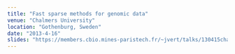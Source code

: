 ```yaml
---
title: "Fast sparse methods for genomic data"
venue: "Chalmers University"
location: "Gothenburg, Sweden"
date: "2013-4-16"
slides: "https://members.cbio.mines-paristech.fr/~jvert/talks/130415chalmers/chalmers.pdf"
---
```

